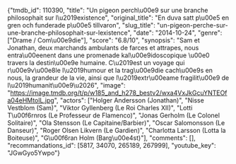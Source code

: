 {"tmdb_id": 110390, "title": "Un pigeon perch\u00e9 sur une branche philosophait sur l\u2019existence", "original_title": "En duva satt p\u00e5 en gren och funderade p\u00e5 tillvaron", "slug_title": "un-pigeon-perche-sur-une-branche-philosophait-sur-lexistence", "date": "2014-10-24", "genre": ["Drame / Com\u00e9die"], "score": "6.8/10", "synopsis": "Sam et Jonathan, deux marchands ambulants de farces et attrapes, nous entra\u00eenent dans une promenade kal\u00e9idoscopique \u00e0 travers la destin\u00e9e humaine. C\u2019est un voyage qui r\u00e9v\u00e8le l\u2019humour et la trag\u00e9die cach\u00e9s en nous, la grandeur de la vie, ainsi que l\u2019extr\u00eame fragilit\u00e9 de l\u2019humanit\u00e9\u2026", "image": "https://image.tmdb.org/t/p/w185_and_h278_bestv2/wxa4VxJkGcuYNTEOfa04eHMtolL.jpg", "actors": ["Holger Andersson (Jonathan)", "Nisse Vestblom (Sam)", "Viktor Gyllenberg (Le Roi Charles XII)", "Lotti T\u00f6rnros (Le Professeur de Flamenco)", "Jonas Gerholm (Le Colonel Solitaire)", "Ola Stensson (Le Capitaine/Barbier)", "Oscar Salomonsson (Le Danseur)", "Roger Olsen Likvern (Le Gardien)", "Charlotta Larsson (Lotta la Boiteuse)", "G\u00f6ran Holm (Barg\u00e4st)"], "comments": [], "recommandations_id": [5817, 34070, 265189, 267999], "youtube_key": "JGwGyo5Ywpo"}